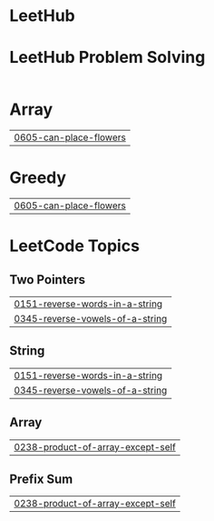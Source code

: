 # LeetHub

#


# LeetHub Problem Solving
|  |
| ------- |
# Array
|  |
| ------- |
| [0605-can-place-flowers](https://github.com/OwaliShawon/LeetHub/tree/master/0605-can-place-flowers) |
# Greedy
|  |
| ------- |
| [0605-can-place-flowers](https://github.com/OwaliShawon/LeetHub/tree/master/0605-can-place-flowers) |
<!---LeetCode Topics Start-->
# LeetCode Topics
## Two Pointers
|  |
| ------- |
| [0151-reverse-words-in-a-string](https://github.com/OwaliShawon/LeetHub/tree/master/0151-reverse-words-in-a-string) |
| [0345-reverse-vowels-of-a-string](https://github.com/OwaliShawon/LeetHub/tree/master/0345-reverse-vowels-of-a-string) |
## String
|  |
| ------- |
| [0151-reverse-words-in-a-string](https://github.com/OwaliShawon/LeetHub/tree/master/0151-reverse-words-in-a-string) |
| [0345-reverse-vowels-of-a-string](https://github.com/OwaliShawon/LeetHub/tree/master/0345-reverse-vowels-of-a-string) |
## Array
|  |
| ------- |
| [0238-product-of-array-except-self](https://github.com/OwaliShawon/LeetHub/tree/master/0238-product-of-array-except-self) |
## Prefix Sum
|  |
| ------- |
| [0238-product-of-array-except-self](https://github.com/OwaliShawon/LeetHub/tree/master/0238-product-of-array-except-self) |
<!---LeetCode Topics End-->